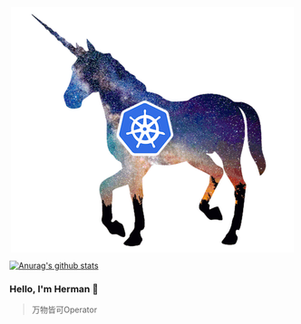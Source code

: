 <p align="center">
  <img align="center" src="https://github.com/Ghostbaby/Ghostbaby/raw/master/1_rQuaLXlDy1-gqEPKBshcwA.gif"/>
</p>

[![Anurag's github stats](https://github-readme-stats.vercel.app/api?username=Ghostbaby)](https://github.com/Ghostbaby/github-readme-stats)

### Hello, I'm Herman 👋

> 万物皆可Operator
